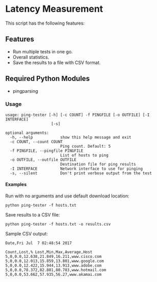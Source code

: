 # Latency Measurement

This script has the following features:

## Features
- Run multiple tests in one go.
- Overall statistics.
- Save the results to a file with CSV format.

## Required Python Modules
- pingparsing

### Usage

```
usage: ping-tester [-h] [-c COUNT] -f PINGFILE [-o OUTFILE] [-I INTERFACE]
                    [-s]

optional arguments:
  -h, --help            show this help message and exit
  -c COUNT, --count COUNT
                        Ping count. Default: 5
  -f PINGFILE, --pingfile PINGFILE
                        List of hosts to ping
  -o OUTFILE, --outfile OUTFILE
                        Destination file for ping results
  -I INTERFACE          Network interface to use for pinging
  -s, --silent          Don't print verbose output from the test
```

#### Examples

Run with no arguments and use default download location:

```
python ping-tester -f hosts.txt
```

Save results to a CSV file:

```
python ping-tester -f hosts.txt -o results.csv
```

Sample CSV output:

```
Date,Fri Jul  7 02:48:54 2017

Count,Lost,% Lost,Min,Max,Average,Host
5,0,0.0,12.638,21.849,16.211,www.cisco.com
5,0,0.0,12.013,15.859,13.801,www.google.com
5,0,0.0,12.422,15.944,13.913,www.adobe.com
5,0,0.0,78.372,82.801,80.783,www.hotmail.com
5,0,0.0,53.662,57.935,56.27,www.akamai.com

```
